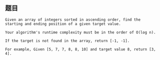 ## 题目
    Given an array of integers sorted in ascending order, find the starting and ending position of a given target value.

    Your algorithm's runtime complexity must be in the order of O(log n).

    If the target is not found in the array, return [-1, -1].

    For example, Given [5, 7, 7, 8, 8, 10] and target value 8, return [3, 4].